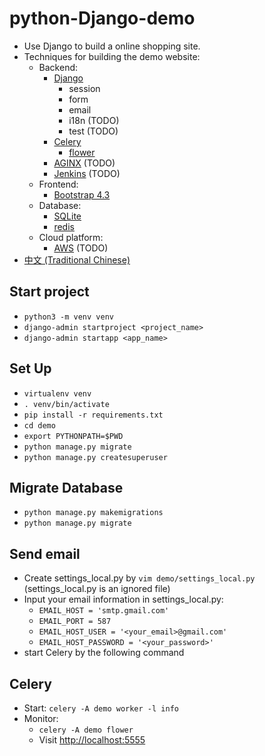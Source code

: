 # python-Django-demo
- Use Django to build a online shopping site.
- Techniques for building the demo website:
    - Backend:
        - [Django](https://www.djangoproject.com/)
            - session
            - form
            - email
            - i18n (TODO)
            - test (TODO)
        - [Celery](http://www.celeryproject.org/)
            - [flower](https://flower.readthedocs.io/en/latest/)
        - [AGINX](https://nginx.org/en/) (TODO)
        - [Jenkins](https://jenkins.io/zh/) (TODO)
    - Frontend:
        - [Bootstrap 4.3](https://getbootstrap.com/)
    - Database:
        - [SQLite](https://www.sqlite.org/index.html)
        - [redis](https://redis.io/)
    - Cloud platform:
        - [AWS](https://aws.amazon.com/tw/) (TODO)
- [中文 (Traditional Chinese)](https://github.com/ZoeLiao/python-Django-demo/blob/master/README.zh-TW.md)

## Start project
- `python3 -m venv venv`
- `django-admin startproject <project_name>`
- `django-admin startapp <app_name>`

## Set Up
- `virtualenv venv`
- `. venv/bin/activate`
- `pip install -r requirements.txt`
- `cd demo`
- `export PYTHONPATH=$PWD`
- `python manage.py migrate`
- `python manage.py createsuperuser`

## Migrate Database
- `python manage.py makemigrations`
- `python manage.py migrate`

## Send email
- Create settings_local.py by `vim demo/settings_local.py` (settings_local.py is an ignored file)
- Input your email information in settings_local.py:
    - `EMAIL_HOST = 'smtp.gmail.com'`
    - `EMAIL_PORT = 587`
    - `EMAIL_HOST_USER = '<your_email>@gmail.com'`
    - `EMAIL_HOST_PASSWORD = '<your_password>'`
- start Celery by the following command

## Celery
- Start: `celery -A demo worker -l info`
- Monitor:
    - `celery -A demo flower`
    - Visit [http://localhost:5555](http://localhost:5555)
